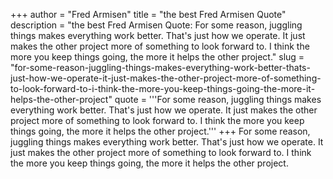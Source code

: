 +++
author = "Fred Armisen"
title = "the best Fred Armisen Quote"
description = "the best Fred Armisen Quote: For some reason, juggling things makes everything work better. That's just how we operate. It just makes the other project more of something to look forward to. I think the more you keep things going, the more it helps the other project."
slug = "for-some-reason-juggling-things-makes-everything-work-better-thats-just-how-we-operate-it-just-makes-the-other-project-more-of-something-to-look-forward-to-i-think-the-more-you-keep-things-going-the-more-it-helps-the-other-project"
quote = '''For some reason, juggling things makes everything work better. That's just how we operate. It just makes the other project more of something to look forward to. I think the more you keep things going, the more it helps the other project.'''
+++
For some reason, juggling things makes everything work better. That's just how we operate. It just makes the other project more of something to look forward to. I think the more you keep things going, the more it helps the other project.

